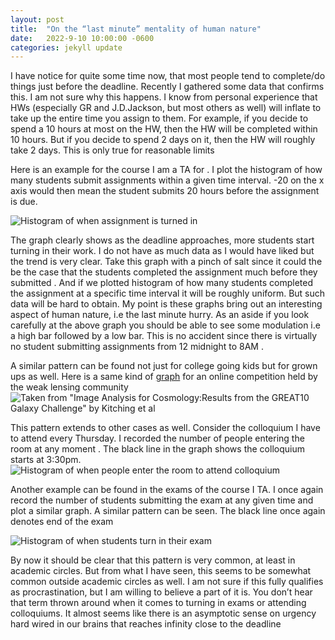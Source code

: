 ```yaml
---
layout: post
title:  "On the “last minute” mentality of human nature"
date:   2022-9-10 10:00:00 -0600
categories: jekyll update
---
```

I have notice for quite some time now, that most people tend to complete/do things just before the deadline. Recently I gathered some data that confirms this. I am not sure why this happens. I know from personal experience that HWs (especially GR and J.D.Jackson, but most others as well) will inflate to take up the entire time you assign to them. For example, if you decide to spend a 10 hours at most on the HW, then the HW will be completed within 10 hours. But if you decide to spend 2 days on it, then the HW will roughly take 2 days. This is only true for reasonable limits 

Here is an example for the course I am a TA for . I plot the histogram of how many students submit assignments within a given time interval. -20 on the x axis would then mean the student submits 20 hours before the assignment is due. 

![Histogram of when assignment is turned in]({{site.url}}{{site.baseurl}}/images/last_minute_imgs/assignment.png)

The graph clearly shows as the deadline approaches, more students start turning in their work. I do not have as much data as I would have liked but the trend is very clear. Take this graph with a pinch of salt since it could the be the case that the students completed the assignment much before they submitted . And if we plotted histogram of how many students completed the assignment at a specific time interval it will be roughly uniform. But such data will be hard to obtain. My point is these graphs bring out an interesting aspect of human nature, i.e the last minute hurry. As an aside if you look carefully at the above graph you  should be able to see some modulation i.e a high bar followed by a low bar. This is no accident since there is virtually no student submitting assignments from 12 midnight to 8AM . 

A similar pattern can be found not just for college going kids but for grown ups as well. Here is a same kind of [graph](https://arxiv.org/pdf/1202.5254.pdf) for an online competition held by the weak lensing community 
![Taken from "Image Analysis for Cosmology:Results from the GREAT10 Galaxy Challenge" by Kitching et al]({{site.url}}{{site.baseurl}}/images/last_minute_imgs/great_challenge.png)

This pattern extends to other cases as well. Consider the colloquium I have to attend every Thursday. I recorded the number of people entering the room at any moment . The black line in the graph shows the colloquium starts at 3:30pm. 
![Histogram of when people enter the room to attend colloquium]({{site.url}}{{site.baseurl}}/images/last_minute_imgs/coll24Mar22.png)


Another example can be found in the exams of the course I TA. I once again record the number of students submitting the exam at any given time and plot a similar graph. A similar pattern can be seen. The black line once again denotes end of the exam 

![Histogram of when students turn in their exam]({{site.url}}{{site.baseurl}}/images/last_minute_imgs/exams.png)

By now it should be clear that this pattern is very common, at least in academic circles. But from what I have seen, this seems to be somewhat common outside academic circles as well. I am not sure if this fully qualifies as procrastination, but I am willing to believe a part of it is. You don’t hear that term thrown around when it comes to turning in exams or attending colloquiums. It almost seems like there is an asymptotic sense on urgency hard wired in our brains that reaches infinity close to the deadline





